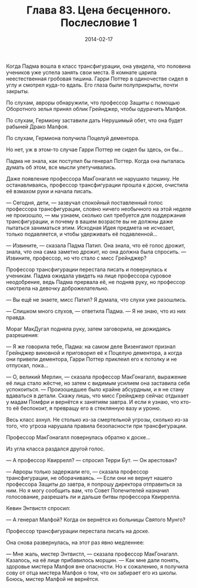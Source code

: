 ﻿---
title: "Глава 83. Цена бесценного. Послесловие 1"
description: "Глава 83. Цена бесценного. Послесловие 1"
categories: "глава"
layout: "chapters"
weight: "83"
date: "2014-02-17"
lastmod: "2018-09-26"
---

Когда Падма вошла в класс трансфигурации, она увидела, что половина учеников уже успела занять свои места. В комнате царила неестественная гробовая тишина. Гарри Поттер в одиночестве сидел в углу и смотрел куда-то вдаль. Его глаза были полуприкрыты, почти закрыты.

По слухам, авроры обнаружили, что профессор Защиты с помощью Оборотного зелья принял облик Грейнджер, чтобы одурачить Малфоя.

По слухам, Гермиону заставили дать Нерушимый обет, что она будет рабыней Драко Малфоя.

По слухам, Гермиона получила Поцелуй дементора.

Но нет, уж в этом-то случае Гарри Поттер не сидел бы здесь, он бы...

Падма не знала, как поступил бы генерал Поттер. Когда она пыталась думать об этом, все мысли улетучивались.

Даже появление профессора МакГонагалл не нарушило тишину. Не останавливаясь, профессор трансфигурации прошла к доске, очистила её взмахом руки и начала писать.

— Сегодня, дети, — зазвучал спокойный поставленный голос профессора трансфигурации, словно ничего необычного на этой неделе не произошло, — мы узнаем, сколько сил требуется для поддержания трансфигурации, и почему в вашем возрасте вы не должны даже пытаться заниматься этим. Исходная Идея предмета не исчезает, только подавляется, и чтобы удерживать её подавленной...

— Извините, — сказала Падма Патил. Она знала, что её голос дрожит, знала, что она сама заметно дрожит, но она должна была спросить. — Извините, профессор, но что стало с мисс Грейнджер?

Профессор трансфигурации перестала писать и повернулась к ученикам. Падма ожидала увидеть на лице профессора суровое неодобрение, ведь Падма прервала её, не подняв руку, но профессор смотрела на девочку доброжелательно.

— Вы ещё не знаете, мисс Патил? Я думала, что слухи уже разошлись.

— Слишком много слухов, — ответила Падма. — Я не знаю, что из них правда.

Мораг МакДугал подняла руку, затем заговорила, не дожидаясь разрешения:

— Я же говорила тебе, Падма: на самом деле Визенгамот признал Грейнджер виновной и приговорил её к Поцелую дементора, а когда они привели дементора, Гарри Поттер приклеил его к потолку и не отпускал, пока...

— О, великий Мерлин, — сказала профессор МакГонагалл, выражение её лица стало жёстче, но затем с видимым усилием она заставила себя успокоиться. — Произошедшее было крайне абсурдным, и я не стану вдаваться в детали. Скажу лишь, что мисс Грейнджер сейчас отдыхает у мадам Помфри и вернётся к занятиям завтра. И если я узнаю, что кто-то её беспокоит, я превращу его в стеклянную вазу и уроню.

Весь класс ахнул. Не столько из-за смертельной угрозы, сколько из-за того, что угроза нарушала правила безопасности при трансфигурации.

Профессор МакГонагалл повернулась обратно к доске...

Из угла класса раздался другой голос.

— А профессор Квиррелл? — спросил Терри Бут. — Он арестован?

— Авроры только задержали его, — сказала профессор трансфигурации, не оборачиваясь. — Если они не вернут нашего профессора Защиты до завтра, я попрошу директора отправиться за ним. Но я могу сообщить вам, что Совет Попечителей назначил голосование, разрешать ли и дальше битвы профессора Квиррелла.

Кевин Энтвистл спросил:

— А генерал Малфой? Когда он вернётся из больницы Святого Мунго?

Профессор трансфигурации перестала писать на доске.

Она снова развернулась, на этот раз явно медленнее:

— Мне жаль, мистер Энтвистл, — сказала профессор МакГонагалл. Казалось, на её лице прибавилось морщин. — Как мне дали понять, здоровье мистера Малфоя вне опасности. Но к сожалению, я получила сову от отца мистера Малфоя о том, что он забирает его из школы. Боюсь, мистер Малфой не вернётся.


